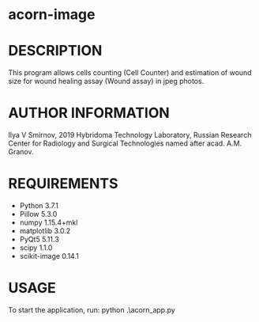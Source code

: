 # acorn-image

DESCRIPTION
===========

This program allows cells counting (Cell Counter) and estimation of wound size for wound healing assay (Wound assay) in jpeg photos.


AUTHOR INFORMATION
==================

Ilya V Smirnov, 2019
Hybridoma Technology Laboratory, Russian Research Center for Radiology and Surgical Technologies named after acad. A.M. Granov.


REQUIREMENTS
============
* Python 3.7.1
* Pillow 5.3.0
* numpy 1.15.4+mkl
* matplotlib 3.0.2
* PyQt5 5.11.3
* scipy 1.1.0
* scikit-image 0.14.1


USAGE
=====

To start the application, run:
python .\acorn_app.py
